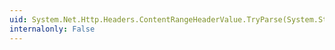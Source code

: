 ```yaml
---
uid: System.Net.Http.Headers.ContentRangeHeaderValue.TryParse(System.String,System.Net.Http.Headers.ContentRangeHeaderValue@)
internalonly: False
---
```

